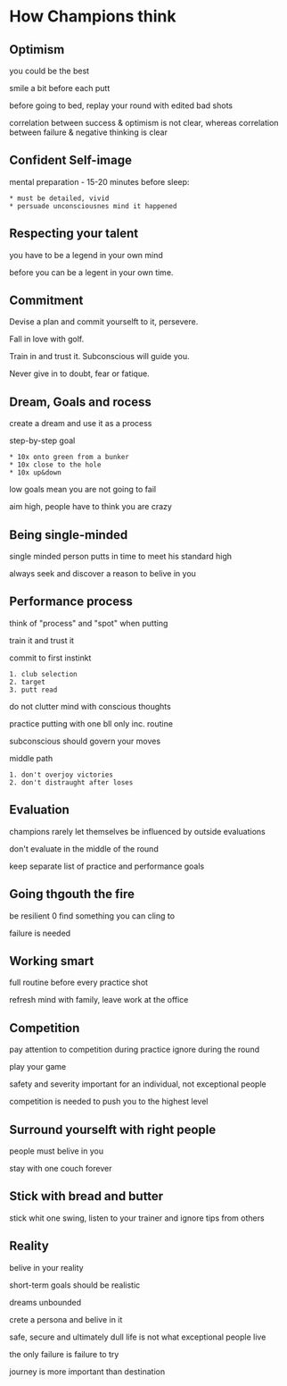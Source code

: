 # How Champions think

## Optimism
you could be the best

smile a bit before each putt

before going to bed, replay your round with edited bad shots

correlation between success & optimism is not clear,
whereas correlation between failure & negative thinking is clear

## Confident Self-image
mental preparation - 15-20 minutes before sleep:

	* must be detailed, vivid
	* persuade unconsciousnes mind it happened
	
## Respecting your talent
you have to be a legend in your own mind

before you can be a legent in your own time.

## Commitment
Devise a plan and commit yourselft to it, persevere.

Fall in love with golf.

Train in and trust it. Subconscious will guide you.

Never give in to doubt, fear or fatique.

## Dream, Goals and rocess
create a dream and use it as a process

step-by-step goal

	* 10x onto green from a bunker
	* 10x close to the hole
	* 10x up&down
	
low goals mean you are not going to fail

aim high, people have to think you are crazy

## Being single-minded
single minded person putts in time to meet his standard high

always seek and discover a reason to belive in you

## Performance process
think of "process" and "spot" when putting

train it and trust it

commit to first instinkt

	1. club selection
	2. target
	3. putt read

do not clutter mind with conscious thoughts

practice putting with one bll only inc. routine

subconscious should govern your moves

middle path

	1. don't overjoy victories
	2. don't distraught after loses

## Evaluation
champions rarely let themselves be influenced by outside evaluations

don't evaluate in the middle of the round

keep separate list of practice and performance goals

## Going thgouth the fire
be resilient 0 find something you can cling to 

failure is needed

## Working smart
full routine before every practice shot

refresh mind with family, leave work at the office

## Competition
pay attention to competition during practice ignore during the round

play your game

safety and severity important for an individual, not exceptional people

competition is needed to push you to the highest level

## Surround yourselft with right people
people must belive in you

stay with one couch forever

## Stick with bread and butter
stick whit one swing, listen to your trainer and ignore tips from others

## Reality
belive in your reality

short-term goals should be realistic

dreams unbounded

crete a persona and belive in it

safe, secure and ultimately dull life is not what exceptional people live

the only failure is failure to try

journey is more important than destination